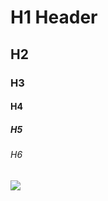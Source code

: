 # H1 Header
## H2
### H3
#### H4
##### H5
###### H6

<img src="https://media0.giphy.com/media/v1.Y2lkPTc5MGI3NjExOGMzeWk2NWU2c28zbjlyOTE5azVxZGJteTZ2NWt5eGRsZjJuZ2JycCZlcD12MV9pbnRlcm5hbF9naWZfYnlfaWQmY3Q9Zw/u36Ow6jBvWCFW/giphy.gif" />
